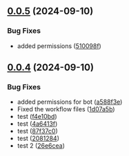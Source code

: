 ## [0.0.5](https://github.com/MaBbKhawaja/avatar-vue3/compare/v0.0.4...v0.0.5) (2024-09-10)


### Bug Fixes

* added permissions ([510098f](https://github.com/MaBbKhawaja/avatar-vue3/commit/510098f4f633b9cb382cc442fab36073bdaafa55))



## [0.0.4](https://github.com/MaBbKhawaja/avatar-vue3/compare/1d07a5b63a78d21c78a3dea8498e6793e8359ba1...v0.0.4) (2024-09-10)


### Bug Fixes

* added permissions for bot ([a588f3e](https://github.com/MaBbKhawaja/avatar-vue3/commit/a588f3e334ef13dba0abeb3d9ab6fd4d36dca1d5))
* Fixed the workflow files ([1d07a5b](https://github.com/MaBbKhawaja/avatar-vue3/commit/1d07a5b63a78d21c78a3dea8498e6793e8359ba1))
* test ([f4e10bd](https://github.com/MaBbKhawaja/avatar-vue3/commit/f4e10bdcb17820dd578478032f70bea730906e48))
* test ([4a6413f](https://github.com/MaBbKhawaja/avatar-vue3/commit/4a6413facd8c019654b7b42c484de359df43303d))
* test ([87f37c0](https://github.com/MaBbKhawaja/avatar-vue3/commit/87f37c0d8c0e2100a4d0de63d78a366cbfedbc19))
* test ([2081284](https://github.com/MaBbKhawaja/avatar-vue3/commit/2081284ca7c4a0757b1cfac25bc1ae8240da7556))
* test 2 ([26e6cea](https://github.com/MaBbKhawaja/avatar-vue3/commit/26e6ceaabf7208e923407313f2f4008a4da6dda2))



